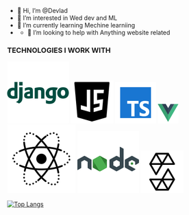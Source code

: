 - 👋 Hi, I’m @Devlad
- 👀 I’m interested in Wed dev and ML
- 🌱 I’m currently learning Mechine learniing
- - 🤔 I’m looking to help with Anything website related
 
 ### TECHNOLOGIES I WORK WITH
 ![django](https://github.com/devla-d/devla-d/blob/main/images/icons8-django-144.png)
 ![Javascript 🚀](https://github.com/devla-d/devla-d/blob/main/images/icons8-javascript-logo.png)
 ![Typescript 🚀](https://github.com/devla-d/devla-d/blob/main/images/typescript.png)
 ![Vue.js 🚀](https://github.com/devla-d/devla-d/blob/main/images/vuejs.png)
 ![React.js 🚀](https://github.com/devla-d/devla-d/blob/main/images/react.png)
 ![Node.js](https://github.com/devla-d/devla-d/blob/main/images/nodejs.png)
![ Solidity 🥇](https://github.com/devla-d/devla-d/blob/main/images/solidity.png)


[![Top Langs](https://github-readme-stats.vercel.app/api/top-langs/?username=devl-ad&layout=compact&langs_count=11)](https://github.com/alabo-excel/github-readme-stats)
